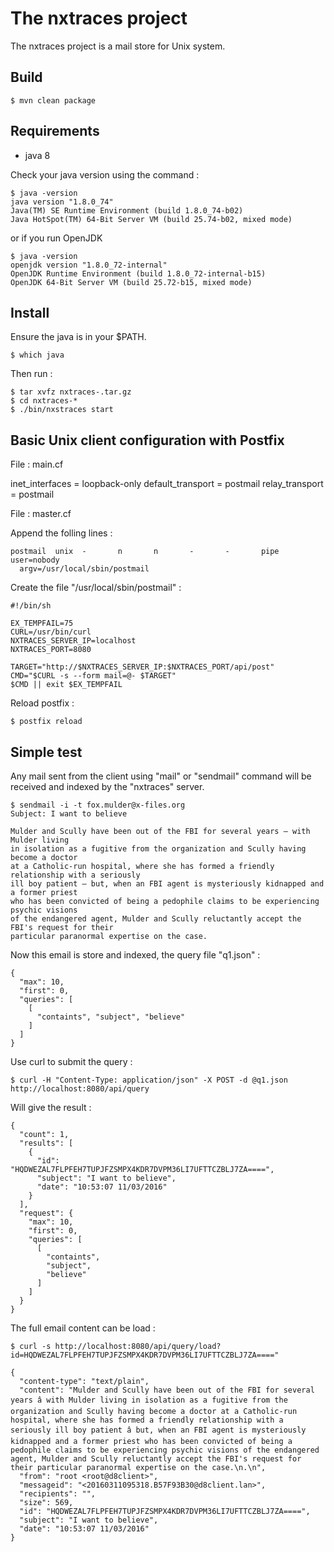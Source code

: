 # The nxtraces project

The nxtraces project is a mail store for Unix system.

## Build

    $ mvn clean package
    
## Requirements
    
* java 8

Check your java version using the command :

    $ java -version
    java version "1.8.0_74"
    Java(TM) SE Runtime Environment (build 1.8.0_74-b02)
    Java HotSpot(TM) 64-Bit Server VM (build 25.74-b02, mixed mode)
    
or if you run OpenJDK
    
    $ java -version
    openjdk version "1.8.0_72-internal"
    OpenJDK Runtime Environment (build 1.8.0_72-internal-b15)
    OpenJDK 64-Bit Server VM (build 25.72-b15, mixed mode)
    
## Install 
    
Ensure the java is in your $PATH.
    
    $ which java

Then run :
    
    $ tar xvfz nxtraces-.tar.gz
    $ cd nxtraces-*
    $ ./bin/nxstraces start

    
## Basic Unix client configuration with Postfix

File : main.cf

   inet_interfaces = loopback-only
   default_transport = postmail
   relay_transport = postmail
   
File : master.cf

Append the folling lines :
   
    postmail  unix  -       n       n       -       -       pipe user=nobody 
      argv=/usr/local/sbin/postmail

Create the file "/usr/local/sbin/postmail" :
 
    #!/bin/sh
    
    EX_TEMPFAIL=75
    CURL=/usr/bin/curl
    NXTRACES_SERVER_IP=localhost
    NXTRACES_PORT=8080
    
    TARGET="http://$NXTRACES_SERVER_IP:$NXTRACES_PORT/api/post"
    CMD="$CURL -s --form mail=@- $TARGET"
    $CMD || exit $EX_TEMPFAIL 

Reload postfix : 

    $ postfix reload
    
## Simple test

Any mail sent from the client using "mail" or "sendmail" command will be received
and indexed by the "nxtraces" server.

    $ sendmail -i -t fox.mulder@x-files.org
    Subject: I want to believe
    
    Mulder and Scully have been out of the FBI for several years — with Mulder living 
    in isolation as a fugitive from the organization and Scully having become a doctor 
    at a Catholic-run hospital, where she has formed a friendly relationship with a seriously 
    ill boy patient — but, when an FBI agent is mysteriously kidnapped and a former priest 
    who has been convicted of being a pedophile claims to be experiencing psychic visions 
    of the endangered agent, Mulder and Scully reluctantly accept the FBI's request for their 
    particular paranormal expertise on the case.
    
Now this email is store and indexed, the query file "q1.json" :

    {
      "max": 10,
      "first": 0,
      "queries": [
        [
          "containts", "subject", "believe"
        ]
      ]
    }
    
Use curl to submit the query :
    
    $ curl -H "Content-Type: application/json" -X POST -d @q1.json http://localhost:8080/api/query
    
Will give the result :
    
    {
      "count": 1,
      "results": [
        {
          "id": "HQDWEZAL7FLPFEH7TUPJFZSMPX4KDR7DVPM36LI7UFTTCZBLJ7ZA====",
          "subject": "I want to believe",
          "date": "10:53:07 11/03/2016"
        }
      ],
      "request": {
        "max": 10,
        "first": 0,
        "queries": [
          [
            "containts",
            "subject",
            "believe"
          ]
        ]
      }
    }

The full email content can be load :

    $ curl -s http://localhost:8080/api/query/load?id=HQDWEZAL7FLPFEH7TUPJFZSMPX4KDR7DVPM36LI7UFTTCZBLJ7ZA====" 

    {
      "content-type": "text/plain",
      "content": "Mulder and Scully have been out of the FBI for several years â with Mulder living in isolation as a fugitive from the organization and Scully having become a doctor at a Catholic-run hospital, where she has formed a friendly relationship with a seriously ill boy patient â but, when an FBI agent is mysteriously kidnapped and a former priest who has been convicted of being a pedophile claims to be experiencing psychic visions of the endangered agent, Mulder and Scully reluctantly accept the FBI's request for their particular paranormal expertise on the case.\n.\n",
      "from": "root <root@d8client>",
      "messageid": "<20160311095318.B57F93B30@d8client.lan>",
      "recipients": "",
      "size": 569,
      "id": "HQDWEZAL7FLPFEH7TUPJFZSMPX4KDR7DVPM36LI7UFTTCZBLJ7ZA====",
      "subject": "I want to believe",
      "date": "10:53:07 11/03/2016"
    }
